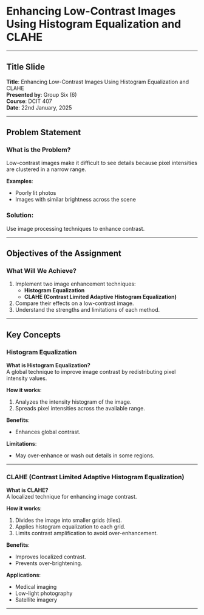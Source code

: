 # Enhancing Low-Contrast Images Using Histogram Equalization and CLAHE

---

## Title Slide
**Title**: Enhancing Low-Contrast Images Using Histogram Equalization and CLAHE  
**Presented by**: Group Six (6)  
**Course**: DCIT 407  
**Date**: 22nd January, 2025  

---

## Problem Statement

### What is the Problem?
Low-contrast images make it difficult to see details because pixel intensities are clustered in a narrow range.  

**Examples**:
- Poorly lit photos
- Images with similar brightness across the scene  

### Solution:
Use image processing techniques to enhance contrast.

---

## Objectives of the Assignment
### What Will We Achieve?
1. Implement two image enhancement techniques:
   - **Histogram Equalization**
   - **CLAHE (Contrast Limited Adaptive Histogram Equalization)**  
2. Compare their effects on a low-contrast image.  
3. Understand the strengths and limitations of each method.

---

## Key Concepts

### Histogram Equalization
**What is Histogram Equalization?**  
A global technique to improve image contrast by redistributing pixel intensity values.  

**How it works**:
1. Analyzes the intensity histogram of the image.  
2. Spreads pixel intensities across the available range.  

**Benefits**:
- Enhances global contrast.  

**Limitations**:
- May over-enhance or wash out details in some regions.

---

### CLAHE (Contrast Limited Adaptive Histogram Equalization)
**What is CLAHE?**  
A localized technique for enhancing image contrast.  

**How it works**:
1. Divides the image into smaller grids (tiles).  
2. Applies histogram equalization to each grid.  
3. Limits contrast amplification to avoid over-enhancement.  

**Benefits**:
- Improves localized contrast.  
- Prevents over-brightening.  

**Applications**:
- Medical imaging
- Low-light photography
- Satellite imagery

---

